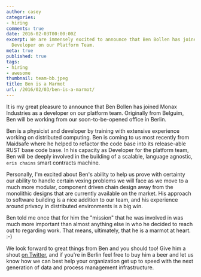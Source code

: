 ```yaml
---
author: casey
categories:
- hiring
comments: true
date: 2016-02-03T00:00:00Z
excerpt: We are immensely excited to announce that Ben Bollen has joined Monax as a
  Developer on our Platform Team.
meta: true
published: true
tags:
- hiring
- awesome
thumbnail: team-bb.jpeg
title: Ben is a Marmot
url: /2016/02/03/ben-is-a-marmot/
---
```


It is my great pleasure to announce that Ben Bollen has joined Monax Industries as a developer on our platform team. Originally from Belguim, Ben will be working from our soon-to-be-opened office in Berlin.

Ben is a physicist and developer by training with extensive experience working on distributed computing. Ben is coming to us most recently from Maidsafe where he helped to refactor the code base into its release-able RUST base code base. In his capacity as Developer for the platform team, Ben will be deeply involved in the building of a scalable, language agnostic, `eris chains` smart contracts machine.

Personally, I'm excited about Ben's ability to help us prove with certainty our ability to handle certain vexing problems we will face as we move to a much more modular, component driven chain design away from the monolithic designs that are currently available on the market. His approach to software building is a nice addition to our team, and his experience around privacy in distributed environments is a big win.

Ben told me once that for him the "mission" that he was involved in was much more important than almost anything else in who he decided to reach out to regarding work. That means, ultimately, that he is a marmot at heart. :-)

We look forward to great things from Ben and you should too! Give him a shout [on Twitter](https://twitter.com/benjaminbollen), and if you're in Berlin feel free to buy him a beer and let us know how we can best help your organization get up to speed with the next generation of data and process management infrastructure.
